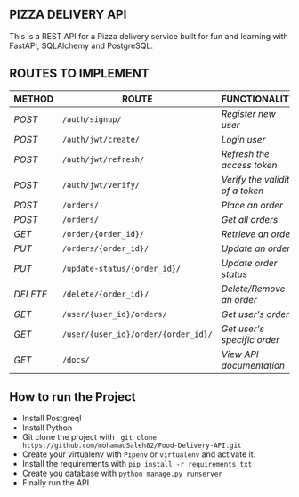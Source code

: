## PIZZA DELIVERY API
This is a REST API for a Pizza delivery service built for fun and learning with FastAPI, SQLAlchemy and PostgreSQL.

## ROUTES TO IMPLEMENT
| METHOD | ROUTE | FUNCTIONALITY |ACCESS|
| ------- | ----- | ------------- | ------------- |
| *POST* | ```/auth/signup/``` | _Register new user_| _All users_|
| *POST* | ```/auth/jwt/create/``` | _Login user_|_All users_|
| *POST* | ```/auth/jwt/refresh/``` | _Refresh the access token_|_All users_|
| *POST* | ```/auth/jwt/verify/``` | _Verify the validity of a token_|_All users_|
| *POST* | ```/orders/``` | _Place an order_|_All users_|
| *POST* | ```/orders/``` | _Get all orders_|_All users_|
| *GET* | ```/order/{order_id}/``` | _Retrieve an order_|_Superuser_|
| *PUT* | ```/orders/{order_id}/``` | _Update an order_|_All users_|
| *PUT* | ```/update-status/{order_id}/``` | _Update order status_|_Superuser_|
| *DELETE* | ```/delete/{order_id}/``` | _Delete/Remove an order_ |_All users_|
| *GET* | ```/user/{user_id}/orders/``` | _Get user's orders_|_All users_|
| *GET* | ```/user/{user_id}/order/{order_id}/``` | _Get user's specific order_|
| *GET* | ```/docs/``` | _View API documentation_|_All users_|

## How to run the Project
- Install Postgreql
- Install Python
- Git clone the project with ``` git clone https://github.com/mohamadSaleh82/Food-Delivery-API.git```
- Create your virtualenv with `Pipenv` or `virtualenv` and activate it.
- Install the requirements with ``` pip install -r requirements.txt ```
- Create you database with `python manage.py runserver`
- Finally run the API
